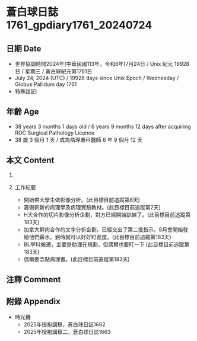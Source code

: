 [_metadata_:encoding]: - "utf-8"
[_metadata_:language]: - "zh-Hant-TW"
[_metadata_:fileformat]: - "markdown"
[_metadata_:MIME_type]: - "text/plain"
[_metadata_:markdown_version]: - "commonmark version 0.30"
[_metadata_:markdown_spec]: - "https://spec.commonmark.org/0.30/"

# 蒼白球日誌1761_gpdiary1761_20240724 #

## 日期 Date ##

* 世界協調時間2024年(中華民國113年，令和6年)7月24日 / Unix 紀元 19928 日 / 星期三 / 蒼白球紀元第1761日
* July 24, 2024 (UTC) / 19928 days since Unix Epoch / Wednesday / Globus Pallidum day 1761
* 特殊註記:

## 年齡 Age ##

* 38 years 3 months 1 days old / 6 years 9 months 12 days after acquiring ROC Surgical Pathology Licence
* 38 歲 3 個月 1 天 / 成為病理專科醫師 6 年 9 個月 12 天

## 本文 Content ##

1. 

2. 工作紀要

    - 開始帶大學生做影像分析。(此目標目前追蹤第8天)
    - 籌備嶄新的病理學及病理實驗教材。(此目標目前追蹤第2天)
    - H大合作的切片影像分析企劃，對方已經開始訓練了。(此目標目前追蹤第183天)
    - 加拿大鮮肉合作的文字分析企劃，已經交出了第二批指示。8月會開始發給他們薪水，到時就可以好好盯進度。(此目標目前追蹤第183天)
    - BL學科搬遷，主要是助理在規劃，但偶爾也要盯一下 (此目標目前追蹤第183天)
    - 偶爾要念點病理書。(此目標目前追蹤第183天)

## 注釋 Comment ##


## 附錄 Appendix ##

* 時光機
    - 2025年授袍講稿，蒼白球日誌1662
    - 2025年授袍講稿二，蒼白球日誌1663
